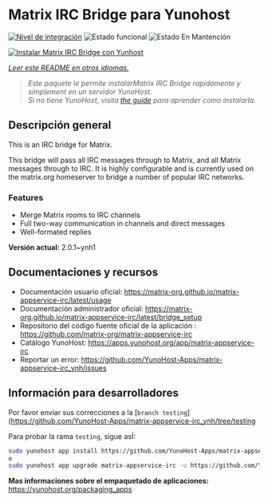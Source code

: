 <!--
Este archivo README esta generado automaticamente<https://github.com/YunoHost/apps/tree/master/tools/readme_generator>
No se debe editar a mano.
-->

# Matrix IRC Bridge para Yunohost

[![Nivel de integración](https://dash.yunohost.org/integration/matrix-appservice-irc.svg)](https://ci-apps.yunohost.org/ci/apps/matrix-appservice-irc/) ![Estado funcional](https://ci-apps.yunohost.org/ci/badges/matrix-appservice-irc.status.svg) ![Estado En Mantención](https://ci-apps.yunohost.org/ci/badges/matrix-appservice-irc.maintain.svg)

[![Instalar Matrix IRC Bridge con Yunhost](https://install-app.yunohost.org/install-with-yunohost.svg)](https://install-app.yunohost.org/?app=matrix-appservice-irc)

*[Leer este README en otros idiomas.](./ALL_README.md)*

> *Este paquete le permite instalarMatrix IRC Bridge rapidamente y simplement en un servidor YunoHost.*  
> *Si no tiene YunoHost, visita [the guide](https://yunohost.org/install) para aprender como instalarla.*

## Descripción general

This is an IRC bridge for Matrix. 

This bridge will pass all IRC messages through to Matrix, and all Matrix messages through to IRC.
It is highly configurable and is currently used on the matrix.org homeserver to bridge a number of popular IRC networks.

### Features

- Merge Matrix rooms to IRC channels
- Full two-way communication in channels and direct messages
- Well-formated replies


**Versión actual:** 2.0.1~ynh1
## Documentaciones y recursos

- Documentación usuario oficial: <https://matrix-org.github.io/matrix-appservice-irc/latest/usage>
- Documentación administrador oficial: <https://matrix-org.github.io/matrix-appservice-irc/latest/bridge_setup>
- Repositorio del código fuente oficial de la aplicación : <https://github.com/matrix-org/matrix-appservice-irc>
- Catálogo YunoHost: <https://apps.yunohost.org/app/matrix-appservice-irc>
- Reportar un error: <https://github.com/YunoHost-Apps/matrix-appservice-irc_ynh/issues>

## Información para desarrolladores

Por favor enviar sus correcciones a la [`branch testing`](https://github.com/YunoHost-Apps/matrix-appservice-irc_ynh/tree/testing

Para probar la rama `testing`, sigue asÍ:

```bash
sudo yunohost app install https://github.com/YunoHost-Apps/matrix-appservice-irc_ynh/tree/testing --debug
o
sudo yunohost app upgrade matrix-appservice-irc -u https://github.com/YunoHost-Apps/matrix-appservice-irc_ynh/tree/testing --debug
```

**Mas informaciones sobre el empaquetado de aplicaciones:** <https://yunohost.org/packaging_apps>
